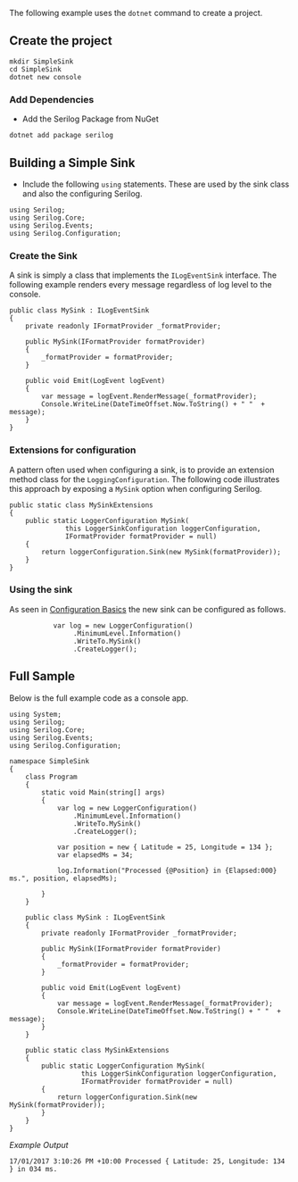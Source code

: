 The following example uses the `dotnet` command to create a project.

## Create the project
```
mkdir SimpleSink
cd SimpleSink
dotnet new console
```

### Add Dependencies
* Add the Serilog Package from NuGet

```
dotnet add package serilog
```
## Building a Simple Sink

* Include the following `using` statements.  These are used by the sink class and also the configuring Serilog.  
```
using Serilog;
using Serilog.Core;
using Serilog.Events;
using Serilog.Configuration;

```

### Create the Sink
A sink is simply a class that implements the `ILogEventSink` interface.  The following example renders every message regardless of log level to the console.

```
public class MySink : ILogEventSink
{
    private readonly IFormatProvider _formatProvider;

    public MySink(IFormatProvider formatProvider)
    {
        _formatProvider = formatProvider;
    }

    public void Emit(LogEvent logEvent)
    {
        var message = logEvent.RenderMessage(_formatProvider);
        Console.WriteLine(DateTimeOffset.Now.ToString() + " "  + message);
    }
}
```
### Extensions for configuration
A pattern often used when configuring a sink, is to provide an extension method class for the `LoggingConfiguration`.  The following code illustrates this approach by exposing a `MySink` option when configuring Serilog.

```
public static class MySinkExtensions
{
    public static LoggerConfiguration MySink(
              this LoggerSinkConfiguration loggerConfiguration,
              IFormatProvider formatProvider = null)
    {
        return loggerConfiguration.Sink(new MySink(formatProvider));
    }
}
```

### Using the sink

As seen in [Configuration Basics](https://github.com/serilog/serilog/wiki/Configuration-Basics) the new sink can be configured as follows.

```
           var log = new LoggerConfiguration()
                .MinimumLevel.Information()
                .WriteTo.MySink()
                .CreateLogger();
```

## Full Sample

Below is the full example code as a console app.

```
using System;
using Serilog;
using Serilog.Core;
using Serilog.Events;
using Serilog.Configuration;

namespace SimpleSink
{
    class Program
    {
        static void Main(string[] args)
        {
            var log = new LoggerConfiguration()
                .MinimumLevel.Information()
                .WriteTo.MySink()
                .CreateLogger();
            
            var position = new { Latitude = 25, Longitude = 134 };
            var elapsedMs = 34;

            log.Information("Processed {@Position} in {Elapsed:000} ms.", position, elapsedMs);

        }
    }

    public class MySink : ILogEventSink
    {
        private readonly IFormatProvider _formatProvider;

        public MySink(IFormatProvider formatProvider)
        {
            _formatProvider = formatProvider;
        }

        public void Emit(LogEvent logEvent)
        {
            var message = logEvent.RenderMessage(_formatProvider);
            Console.WriteLine(DateTimeOffset.Now.ToString() + " "  + message);
        }
    }

    public static class MySinkExtensions
    {
        public static LoggerConfiguration MySink(
                  this LoggerSinkConfiguration loggerConfiguration,
                  IFormatProvider formatProvider = null)
        {
            return loggerConfiguration.Sink(new MySink(formatProvider));
        }
    }
}
```

*Example Output*

```
17/01/2017 3:10:26 PM +10:00 Processed { Latitude: 25, Longitude: 134 } in 034 ms.
```